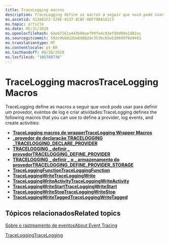 ```yaml
---
title: TraceLogging macros
description: TraceLogging define as macros a seguir que você pode usar para definir um provedor, eventos de log e criar atividades
ms.assetid: 412881F2-329E-4537-8CBF-0DF79DA181C5
ms.topic: article
ms.date: 05/31/2018
ms.openlocfilehash: 63e67261a443b06aef99fe4c93ef50d98e1d82ac
ms.sourcegitcommit: 592c9bbd22ba69802dc353bcb5eb30699f9e9403
ms.translationtype: MT
ms.contentlocale: pt-BR
ms.lasthandoff: 08/20/2020
ms.locfileid: "105788736"
---
```

# <a name="tracelogging-macros"></a><span data-ttu-id="41e83-103">TraceLogging macros</span><span class="sxs-lookup"><span data-stu-id="41e83-103">TraceLogging Macros</span></span>

<span data-ttu-id="41e83-104">TraceLogging define as macros a seguir que você pode usar para definir um provedor, eventos de log e criar atividades:</span><span class="sxs-lookup"><span data-stu-id="41e83-104">TraceLogging defines the following macros that you can use to define a provider, log events, and create activities:</span></span>

-   [<span data-ttu-id="41e83-105">**TraceLogging macros de wrapper**</span><span class="sxs-lookup"><span data-stu-id="41e83-105">**TraceLogging Wrapper Macros**</span></span>](tracelogging-wrapper-macros.md)
-   [<span data-ttu-id="41e83-106">**\_provedor de declaração TRACELOGGING \_**</span><span class="sxs-lookup"><span data-stu-id="41e83-106">**TRACELOGGING\_DECLARE\_PROVIDER**</span></span>](/windows/desktop/api/traceloggingprovider/nf-traceloggingprovider-tracelogging_declare_provider)
-   [<span data-ttu-id="41e83-107">**TRACELOGGING \_ definir \_ provedor**</span><span class="sxs-lookup"><span data-stu-id="41e83-107">**TRACELOGGING\_DEFINE\_PROVIDER**</span></span>](/windows/desktop/api/traceloggingprovider/nf-traceloggingprovider-tracelogging_define_provider)
-   [<span data-ttu-id="41e83-108">**TRACELOGGING \_ definir \_ o \_ armazenamento do provedor**</span><span class="sxs-lookup"><span data-stu-id="41e83-108">**TRACELOGGING\_DEFINE\_PROVIDER\_STORAGE**</span></span>](/windows/desktop/api/traceloggingprovider/nf-traceloggingprovider-tracelogging_define_provider_storage)
-   [<span data-ttu-id="41e83-109">**TraceLoggingFunction**</span><span class="sxs-lookup"><span data-stu-id="41e83-109">**TraceLoggingFunction**</span></span>](/windows/desktop/api/traceloggingactivity/nf-traceloggingactivity-traceloggingfunction)
-   [<span data-ttu-id="41e83-110">**TraceLoggingWrite**</span><span class="sxs-lookup"><span data-stu-id="41e83-110">**TraceLoggingWrite**</span></span>](/windows/desktop/api/traceloggingprovider/nf-traceloggingprovider-traceloggingwrite)
-   [<span data-ttu-id="41e83-111">**TraceLoggingWriteActivity**</span><span class="sxs-lookup"><span data-stu-id="41e83-111">**TraceLoggingWriteActivity**</span></span>](/windows/desktop/api/traceloggingprovider/nf-traceloggingprovider-traceloggingwriteactivity)
-   [<span data-ttu-id="41e83-112">**TraceLoggingWriteStart**</span><span class="sxs-lookup"><span data-stu-id="41e83-112">**TraceLoggingWriteStart**</span></span>](/windows/desktop/api/traceloggingactivity/nf-traceloggingactivity-traceloggingwritestart)
-   [<span data-ttu-id="41e83-113">**TraceLoggingWriteStop**</span><span class="sxs-lookup"><span data-stu-id="41e83-113">**TraceLoggingWriteStop**</span></span>](/windows/desktop/api/traceloggingactivity/nf-traceloggingactivity-traceloggingwritestop)
-   [<span data-ttu-id="41e83-114">**TraceLoggingWriteTagged**</span><span class="sxs-lookup"><span data-stu-id="41e83-114">**TraceLoggingWriteTagged**</span></span>](/windows/desktop/api/traceloggingactivity/nf-traceloggingactivity-traceloggingwritetagged)

## <a name="related-topics"></a><span data-ttu-id="41e83-115">Tópicos relacionados</span><span class="sxs-lookup"><span data-stu-id="41e83-115">Related topics</span></span>

<dl> <dt>

[<span data-ttu-id="41e83-116">Sobre o rastreamento de eventos</span><span class="sxs-lookup"><span data-stu-id="41e83-116">About Event Tracing</span></span>](/windows/desktop/ETW/about-event-tracing)
</dt> <dt>

[<span data-ttu-id="41e83-117">TraceLogging</span><span class="sxs-lookup"><span data-stu-id="41e83-117">TraceLogging</span></span>](trace-logging-portal.md)
</dt> </dl>

 

 